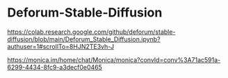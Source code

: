 # Deforum-Stable-Diffusion
https://colab.research.google.com/github/deforum/stable-diffusion/blob/main/Deforum_Stable_Diffusion.ipynb?authuser=1#scrollTo=8HJN2TE3vh-J

https://monica.im/home/chat/Monica/monica?convId=conv%3A71ac591a-6299-4434-8fc9-a3decf0e0465

